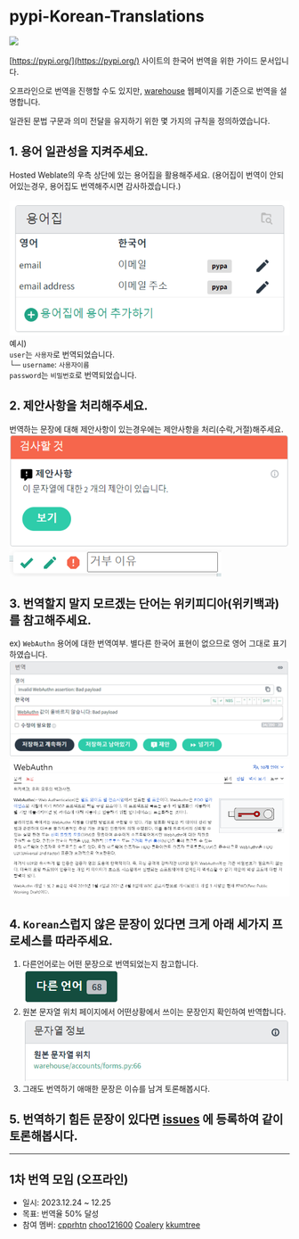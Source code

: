 # pypi-Korean-Translations

![](https://hosted.weblate.org/widget/pypa/warehouse/ko/svg-badge.svg?hello=world)

[https://pypi.org/](https://pypi.org/) 사이트의 한국어 번역을 위한 가이드 문서입니다.

오프라인으로 번역을 진행할 수도 있지만, [warehouse](https://hosted.weblate.org/projects/pypa/warehouse/) 웹페이지를 기준으로 번역을 설명합니다.

일관된 문법 구문과 의미 전달을 유지하기 위한 몇 가지의 규칙을 정의하였습니다. 

## 1. 용어 일관성을 지켜주세요.  
Hosted Weblate의 우측 상단에 있는 용어집을 활용해주세요. (용어집이 번역이 안되어있는경우, 용어집도 번역해주시면 감사하겠습니다.) <br><br>
   ![img.png](./img/img.png)  
예시)  
`user`는 `사용자`로 번역되었습니다.  
└─ `username`: `사용자이름`  
`password`는 `비밀번호`로 번역되었습니다.

   
## 2. 제안사항을 처리해주세요.  
   번역하는 문장에 대해 제안사항이 있는경우에는 제안사항을 처리(수락,거절)해주세요.
![img_1.png](./img/img_1.png)
![img_2.png](./img/img_2.png)

## 3. 번역할지 말지 모르겠는 단어는 위키피디아(위키백과)를 참고해주세요.
ex) `WebAuthn` 용어에 대한 번역여부. 별다른 한국어 표현이 없으므로 영어 그대로 표기하였습니다.
![img_3.png](./img/img_3.png)
![img_4.png](./img/img_4.png)

## 4. `Korean`스럽지 않은 문장이 있다면 크게 아래 세가지 프로세스를 따라주세요.
1. 다른언어로는 어떤 문장으로 번역되었는지 참고합니다.  
![img_5.png](./img/img_5.png)
2. 원본 문자열 위치 페이지에서 어떤상황에서 쓰이는 문장인지 확인하여 반역합니다.  
![img_6.png](./img/img_6.png)
3. 그래도 번역하기 애매한 문장은 이슈를 남겨 토론해봅시다.
   
## 5. 번역하기 힘든 문장이 있다면 [issues](https://github.com/cpprhtn/pypi-Korean-Translations/issues) 에 등록하여 같이 토론해봅시다.


---

## 1차 번역 모임 (오프라인)
- 일시: 2023.12.24 ~ 12.25
- 목표: 번역율 50% 달성
- 참여 멤버: [cpprhtn](https://github.com/cpprhtn) [choo121600](https://github.com/choo121600) [Coalery](https://github.com/Coalery) [kkumtree](https://github.com/kkumtree)
